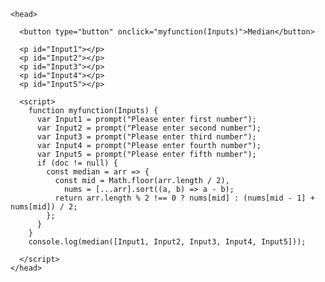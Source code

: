 <!DOCTYPE.html>
  <html>

    <head>

      <button type="button" onclick="myfunction(Inputs)">Median</button>

      <p id="Input1"></p>
      <p id="Input2"></p>
      <p id="Input3"></p>
      <p id="Input4"></p>
      <p id="Input5"></p>

      <script>
        function myfunction(Inputs) {
          var Input1 = prompt("Please enter first number");
          var Input2 = prompt("Please enter second number");
          var Input3 = prompt("Please enter third number");
          var Input4 = prompt("Please enter fourth number");
          var Input5 = prompt("Please enter fifth number");
          if (doc != null) {
            const median = arr => {
              const mid = Math.floor(arr.length / 2),
                nums = [...arr].sort((a, b) => a - b);
              return arr.length % 2 !== 0 ? nums[mid] : (nums[mid - 1] + nums[mid]) / 2;
            };
          }
        }
        console.log(median([Input1, Input2, Input3, Input4, Input5]));

      </script>
    </head>

  </html>
